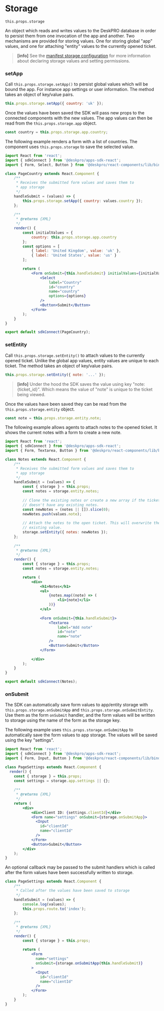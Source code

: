 Storage
=======
`this.props.storage`

An object which reads and writes values to the DeskPRO database in order to persist them from one invocation of the app and another. Two mechanisms are provided for storing values. One for storing global "app" values, and one for attaching "entity" values to the currently opened ticket.

> **[info]**
> See the [manifest storage configuration](/manifest.md) for more information about declaring storage values and setting permissions.

### setApp

Call `this.props.storage.setApp()` to persist global values which will be bound the app. For instance app settings or user information. The method takes an object of key/value pairs.

```js
this.props.storage.setApp({ country: 'uk' });
```

Once the values have been saved the SDK will pass new props to the connected components with the new values. The app values can then be read from the `this.props.storage.app` object.

```js
const country = this.props.storage.app.country;
```

The following example renders a form with a list of countries. The component uses `this.props.storage` to save the selected value.

```jsx
import React from 'react';
import { sdkConnect } from '@deskpro/apps-sdk-react';
import { Form, Select, Button } from '@deskpro/react-components/lib/bindings/redux-form';

class PageCountry extends React.Component {
    /**
     * Receives the submitted form values and saves them to
     * app storage
     */
    handleSubmit = (values) => {
        this.props.storage.setApp({ country: values.country });
    };
    
    /**
     * @returns {XML}
     */
    render() {
        const initialValues = {
            country: this.props.storage.app.country
        };
        const options = [
            { label: 'United Kingdom', value: 'uk' },
            { label: 'United States', value: 'us' }
        ];

        return (
            <Form onSubmit={this.handleSubmit} initialValues={initialValues}>
                <Select
                    label="Country"
                    id="country"
                    name="country"
                    options={options}
                />
                <Button>Submit</Button>
            </Form>
        );
    }
}

export default sdkConnect(PageCountry);
```

### setEntity

Call `this.props.storage.setEntity()` to attach values to the currently opened ticket. Unlike the global app values, entity values are unique to each ticket. The method takes an object of key/value pairs.

```js
this.props.storage.setEntity({ note: '...' });
```

> **[info]**
> Under the hood the SDK saves the value using key "note:{ticket_id}". Which means the value of "note" is unique to the ticket being viewed.

Once the values have been saved they can be read from the `this.props.storage.entity` object.

```js
const note = this.props.storage.entity.note;
```

The following example allows agents to attach notes to the opened ticket. It shows the current notes with a form to create a new note.

```jsx
import React from 'react';
import { sdkConnect } from '@deskpro/apps-sdk-react';
import { Form, Textarea, Button } from '@deskpro/react-components/lib/bindings/redux-form';

class Notes extends React.Component {
    /**
     * Receives the submitted form values and saves them to
     * app storage
     */
    handleSubmit = (values) => {
        const { storage } = this.props;
        const notes = storage.entity.notes;
        
        // Clone the existing notes or create a new array if the ticket
        // doesn't have any existing notes.
        const newNotes = (notes || []).slice(0);
        newNotes.push(values.note);
        
        // Attach the notes to the open ticket. This will overwrite the
        // existing value.
        storage.setEntity({ notes: newNotes });
    };
    
    /**
     * @returns {XML}
     */
    render() {
        const { storage } = this.props;
        const notes = storage.entity.notes;

        return (
            <div>
                <h1>Notes</h1>
                <ul>
                    {notes.map((note) => (
                        <li>{note}</li>
                    ))}
                </ul>
                
                <Form onSubmit={this.handleSubmit}>
                    <Textarea
                        label="Add note"
                        id="note"
                        name="note"
                    />
                    <Button>Submit</Button>
                </Form>
            
            </div>
        );
    }
}

export default sdkConnect(Notes);
```

### onSubmit

The SDK can automatically save form values to app/entity storage with `this.props.storage.onSubmitApp` and `this.props.storage.onSubmitEntity`. Use them as the form `onSubmit` handler, and the form values will be written to storage using the name of the form as the storage key.

The following example uses `this.props.storage.onSubmitApp` to automatically save the form values to app storage. The values will be saved using the key "settings".

```jsx
import React from 'react';
import { sdkConnect } from '@deskpro/apps-sdk-react';
import { Form, Input, Button } from '@deskpro/react-components/lib/bindings/redux-form';

class PageSettings extends React.Component {
  render() {
    const { storage } = this.props;
    const settings = storage.app.settings || {};
    
    /**
     * @returns {XML}
     */
    return (
        <div>
            <div>Client ID: {settings.clientId}</div>
            <Form name="settings" onSubmit={storage.onSubmitApp}>
              <Input
                id="clientId"
                name="clientId"
              />
            </Form>
            <Button>Submit</Button>
        </div>
    );
}
```

An optional callback may be passed to the submit handlers which is called after the form values have been successfully written to storage.

```jsx
class PageSettings extends React.Component {
    /**
     * Called after the values have been saved to storage
     */
    handleSubmit = (values) => {
        console.log(values);
        this.props.route.to('index');
    };
    
    /**
     * @returns {XML}
     */
    render() {
        const { storage } = this.props;
        
        return (
            <Form
              name="settings"
              onSubmit={storage.onSubmitApp(this.handleSubmit)}
            >
              <Input
                id="clientId"
                name="clientId"
              />
            </Form>
        );
    }
}
```
